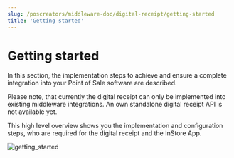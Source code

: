 ```yaml
---
slug: /poscreators/middleware-doc/digital-receipt/getting-started
title: 'Getting started'
---
```


# Getting started

In this section, the implementation steps to achieve and ensure a complete integration into your Point of Sale software are described. 

Please note, that currently the digital receipt can only be implemented into existing middleware integrations. An own standalone digital receipt API is not available yet. 

This high level overview shows you the implementation and configuration steps, who are required for the digital receipt and the InStore App. 

![getting_started](https://github.com/fiskaltrust/interface-doc/assets/124153755/1850ed85-511d-46d3-bf58-635879ed5dab)

